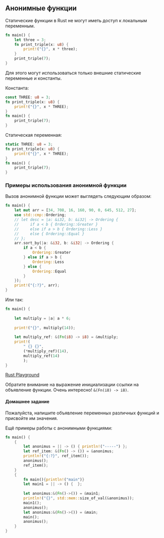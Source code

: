 ## Анонимные функции

Статические функции в Rust не могут иметь доступ к локальным переменным.
```rust
fn main() {
    let three = 3;
    fn print_triple(x: u8) {
        print!("{}", x * three);
    }
    print_triple(7);
}
```

Для этого могут использоваться только внешние статические переменные и константы.

Константа:
```rust
const THREE: u8 = 3;
fn print_triple(x: u8) {
    print!("{}", x * THREE);
}
fn main() {
    print_triple(7);
}

```

Статическая переменная:
```rust
static THREE: u8 = 3;
fn print_triple(x: u8) {
    print!("{}", x * THREE);
}
fn main() {
    print_triple(7);
}
```

### Примеры использования анонимной функции
Вызов анонимной функции может выглядеть следующим образом:
```rust
fn main() {
    let mut arr = [34, 708, 16, 160, 90, 0, 645, 512, 27];
    use std::cmp::Ordering;
    // let desc = |a: &i32, b: &i32| -> Ordering {
    //     if a < b { Ordering::Greater }
    //     else if a > b { Ordering::Less }
    //     else { Ordering::Equal }
    // };
    arr.sort_by(|a: &i32, b: &i32| -> Ordering {
        if a < b {
            Ordering::Greater
        } else if a > b {
            Ordering::Less
        } else {
            Ordering::Equal
        }
    });
    print!("{:?}", arr);
}

```
Или так:
```rust
fn main() {
    
    let multiply = |a| a * 6;
    
    print!("{}", multiply(14));
    
    let multiply_ref: &(Fn(i8) -> i8) = &multiply;
    print!(
        " {} {}",
        (*multiply_ref)(14),
        multiply_ref(14)
        );
}
```
[Rust Playground](https://play.rust-lang.org/?gist=8003830639c6deca1a25b4a473bd4630&version=stable&mode=debug&edition=2015)

Обратите внимание на выражение инициализации ссылки на объявление функции. Очень интересно! `&(Fn(i8) -> i8)`.

#### Домашнее задание
Пожалуйста, напишите объявление переменных различных функций и присвойте им значения.

Ещё примеры работы с анонимными функциями:
```rust
fn main() {
    {
        let anonimus = || -> () { println!("-----") };
        let ref_item: &(Fn() -> ()) = &anonimus;
        println!("{:?}", ref_item());
        anonimus();
        ref_item();
    }
    {
        fn main(){println!("main")}
        let main1 = || -> () {  };
        
        let anonimus:&(Fn()->()) = &main1;
        println!("{}", std::mem::size_of_val(&anonimus));
        main1();
        anonimus();
        let anonimus:&(Fn()->()) = &main;
        main();
        anonimus();
    }
}
```

